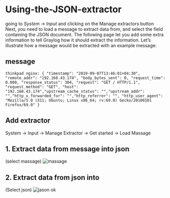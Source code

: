 # Using-the-JSON-extractor
going to *System* -> *Input* and clicking on the Manage extractors button
Next, you need to load a message to extract data from, and select the field containing the JSON document.
The following page let you add some extra information to tell Graylog how it should extract the information. Let’s illustrate how a message would be extracted with an example message:
## message
```
thinkpad nginx: { "timestamp": "2019-09-07T13:46:01+04:30", "remote_addr": "192.168.43.174", "body_bytes_sent": 0, "request_time": 0.000, "response_status": 304, "request": "GET / HTTP/1.1", "request_method": "GET", "host": "192.168.43.174","upstream_cache_status": "","upstream_addr": "","http_x_forwarded_for": "","http_referrer": "", "http_user_agent": "Mozilla/5.0 (X11; Ubuntu; Linux x86_64; rv:69.0) Gecko/20100101 Firefox/69.0" }
```
## Add extractor

System -> Input -> Manage Extractor -> Get started -> Load Massage 
## 1. Extract data from message into json
(select massage)
![massage](https://user-images.githubusercontent.com/36330171/64477089-a25b8e00-d1ac-11e9-9c6e-e1fc12b99e99.jpg)
## 2. Extract data from json into
(Select json)
![jason](https://user-images.githubusercontent.com/36330171/64478138-1d2aa600-d1b9-11e9-82a4-4a07c15c27dc.jpg)
ok

